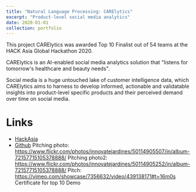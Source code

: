 ```yaml
---
title: "Natural Language Processing: CARElytics"
excerpt: "Product-level social media analytics"
date: 2020-01-01
collection: portfolio
---
```


This project CARElytics was awarded Top 10 Finalist out of 54 teams at the HACK Asia Global Hackathon 2020.

CARElytics is an AI-enabled social media analytics solution that "listens for tomorrow's healthcare and beauty needs".

Social media is a huge untouched lake of customer intelligence data, which CARElytics aims to harness to develop informed, actionable and validatable insights into product-level specific products and their perceived demand over time on social media.


# Links
* [HackAsia](https://www.hack.asia/)
* [Github](https://github.com/jetnew/carelytics)
Pitching photo: https://www.flickr.com/photos/innovatejardines/50114905507/in/album-72157715105378888/
Pitching photo2: https://www.flickr.com/photos/innovatejardines/50114905252/in/album-72157715105378888/
Pitch: https://vimeo.com/showcase/7356632/video/439138171#t=16m0s
Certificate for top 10
Demo